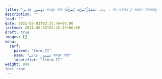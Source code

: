 ```yaml
---
title: "مهموز فائي মাহমুজ ফায়ি [باب تَفْعِيْلٌ/صَرَّفَ يُصَرِّفُ । বাব তাফয়িল / সররাফা ইউসাররিফু । ফর্ম II]"
description: ""
lead: ""
date: 2021-05-03T02:25:49+06:00
lastmod: 2021-05-03T02:25:49+06:00
draft: true
images: []
menu: 
  sarf:
    parent: "form_II"
    name: "مهموز فائي মাহমুজ ফায়ি"
    identifier: "5form_II"
weight: 999
toc: true
---
```



